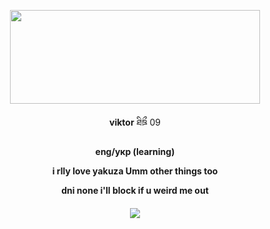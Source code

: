 <p align="center">
<img src="https://files.catbox.moe/2met5x.webp" 
     width="400" 
     height="150" />
</p>

<p align="center">
<b>viktor</b> ཐིཋྀ 09 
</p> 

</p>

<p align="center">
<b> eng/укр (learning)
</p> 

<p align="center">
i rlly love yakuza Umm other things too
</p> 


<p align="center">
<b>dni</b> none i'll block if u weird me out
</p> 

<h4 align="center">

![](https://komarev.com/ghpvc/?username=fujoshis&color=2e2e28&label=ㅤstalkersㅤ)
</h4> 
